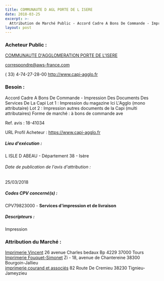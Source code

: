 ```yaml
---
title: COMMUNAUTE D AGL PORTE DE L ISERE
date: 2018-03-25
excerpt: >-
  Attribution de Marché Public - Accord Cadre A Bons De Commande - Impression Des Documents Des Services De La Capi
layout: post
---
```


### Acheteur Public : 
<a href="/acheteur-137/siren-243800604"> COMMUNAUTE D'AGGLOMERATION PORTE DE L'ISERE</a><br/>



correspondre@aws-france.com

( 33) 4-74-27-28-00
http://www.capi-agglo.fr
### Besoin :

Accord Cadre A Bons De Commande - Impression Des Documents Des Services De La Capi Lot 1 : Impression du magazine Ici L'Agglo (mono attributaire) Lot 2 : Impression autres documents de la Capi (multi attributaires) Forme de marché : à bons de commande ave

Ref. avis : 18-41034

URL Profil Acheteur : https://www.capi-agglo.fr

##### Lieu d'exécution :

L ISLE D ABEAU - Département 38 - Isère

###### Date de publication de l'avis d'attribution : 
25/03/2018

##### Codes CPV concerné(s) :
CPV79823000 - **Services d'impression et de livraison** <br/>

##### Descripteurs :
Impression <br/>

### Attribution du Marché :
<a href="/entreprise-544/siren-301222931"> Imprimerie Vincent</a>    26 avenue Charles bedaux Bp 4229 37000 Tours <br/>
<a href="/entreprise-573/siren-693620486"> Imprimerie Fouquet-Simonet</a>    Zi - 18, avenue de Chantereine 38300 Bourgoin-Jallieu <br/>
<a href="/entreprise-551/siren-380014407"> imprimerie courand et associés</a>    82 Route De Cremieu 38230 Tignieu-Jameyzieu <br/>
